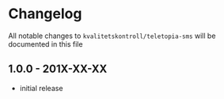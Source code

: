 # Changelog

All notable changes to `kvalitetskontroll/teletopia-sms` will be documented in this file

## 1.0.0 - 201X-XX-XX

- initial release
